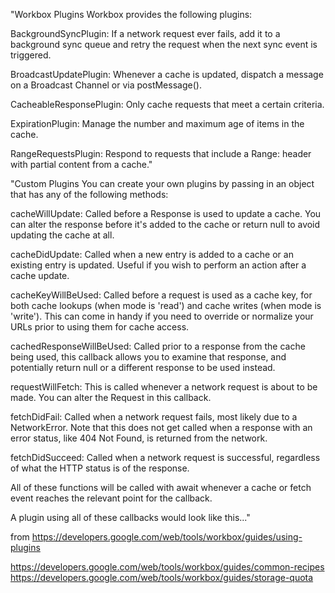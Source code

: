 "Workbox Plugins
Workbox provides the following plugins:

BackgroundSyncPlugin: If a network request ever fails, add it to a background sync queue and retry the request when the next sync event is triggered.

BroadcastUpdatePlugin: Whenever a cache is updated, dispatch a message on a Broadcast Channel or via postMessage().

CacheableResponsePlugin: Only cache requests that meet a certain criteria.

ExpirationPlugin: Manage the number and maximum age of items in the cache.

RangeRequestsPlugin: Respond to requests that include a Range: header with partial content from a cache."

"Custom Plugins
You can create your own plugins by passing in an object that has any of the following methods:

cacheWillUpdate: Called before a Response is used to update a cache. You can alter the response before it's added to the cache or return null to avoid updating the cache at all.

cacheDidUpdate: Called when a new entry is added to a cache or an existing entry is updated. Useful if you wish to perform an action after a cache update.

cacheKeyWillBeUsed: Called before a request is used as a cache key, for both cache lookups (when mode is 'read') and cache writes (when mode is 'write'). This can come in handy if you need to override or normalize your URLs prior to using them for cache access.

cachedResponseWillBeUsed: Called prior to a response from the cache being used, this callback allows you to examine that response, and potentially return null or a different response to be used instead.

requestWillFetch: This is called whenever a network request is about to be made. You can alter the Request in this callback.

fetchDidFail: Called when a network request fails, most likely due to a NetworkError. Note that this does not get called when a response with an error status, like 404 Not Found, is returned from the network.

fetchDidSucceed: Called when a network request is successful, regardless of what the HTTP status is of the response.

All of these functions will be called with await whenever a cache or fetch event reaches the relevant point for the callback.

A plugin using all of these callbacks would look like this..."

from https://developers.google.com/web/tools/workbox/guides/using-plugins



https://developers.google.com/web/tools/workbox/guides/common-recipes
https://developers.google.com/web/tools/workbox/guides/storage-quota

